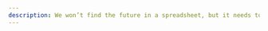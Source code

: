 ```yaml
---
description: We won’t find the future in a spreadsheet, but it needs to look good in one. “Make it big then we’ll make it pay” is a delusion born of the worst innovation theatre. A clever idea will be a clever failure without an even cleverer business model.
---
```

